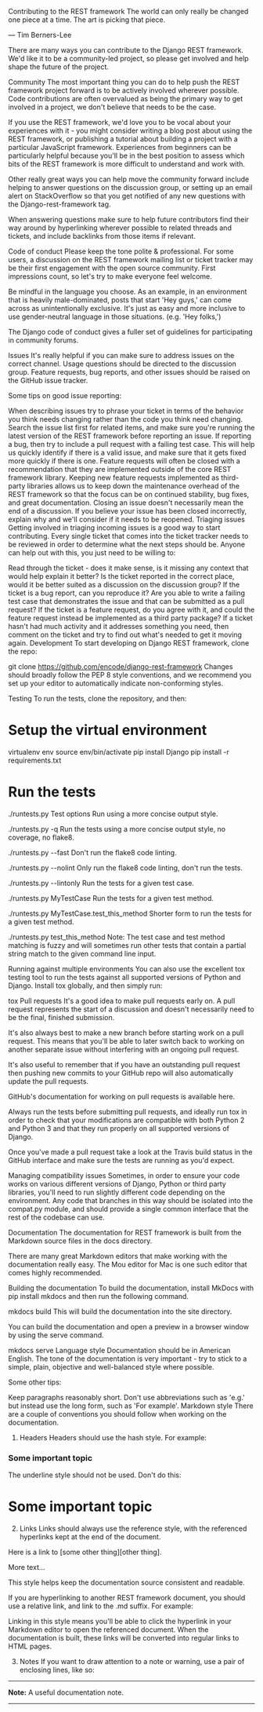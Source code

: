 Contributing to the REST framework
The world can only really be changed one piece at a time. The art is picking that piece.

— Tim Berners-Lee

There are many ways you can contribute to the Django REST framework. We'd like it to be a community-led project, so please get involved and help shape the future of the project.

Community
The most important thing you can do to help push the REST framework project forward is to be actively involved wherever possible. Code contributions are often overvalued as being the primary way to get involved in a project, we don't believe that needs to be the case.

If you use the REST framework, we'd love you to be vocal about your experiences with it - you might consider writing a blog post about using the REST framework, or publishing a tutorial about building a project with a particular JavaScript framework. Experiences from beginners can be particularly helpful because you'll be in the best position to assess which bits of the REST framework is more difficult to understand and work with.

Other really great ways you can help move the community forward include helping to answer questions on the discussion group, or setting up an email alert on StackOverflow so that you get notified of any new questions with the Django-rest-framework tag.

When answering questions make sure to help future contributors find their way around by hyperlinking wherever possible to related threads and tickets, and include backlinks from those items if relevant.

Code of conduct
Please keep the tone polite & professional. For some users, a discussion on the REST framework mailing list or ticket tracker may be their first engagement with the open source community. First impressions count, so let's try to make everyone feel welcome.

Be mindful in the language you choose. As an example, in an environment that is heavily male-dominated, posts that start 'Hey guys,' can come across as unintentionally exclusive. It's just as easy and more inclusive to use gender-neutral language in those situations. (e.g. 'Hey folks,')

The Django code of conduct gives a fuller set of guidelines for participating in community forums.

Issues
It's really helpful if you can make sure to address issues on the correct channel. Usage questions should be directed to the discussion group. Feature requests, bug reports, and other issues should be raised on the GitHub issue tracker.

Some tips on good issue reporting:

When describing issues try to phrase your ticket in terms of the behavior you think needs changing rather than the code you think need changing.
Search the issue list first for related items, and make sure you're running the latest version of the REST framework before reporting an issue.
If reporting a bug, then try to include a pull request with a failing test case. This will help us quickly identify if there is a valid issue, and make sure that it gets fixed more quickly if there is one.
Feature requests will often be closed with a recommendation that they are implemented outside of the core REST framework library. Keeping new feature requests implemented as third-party libraries allows us to keep down the maintenance overhead of the REST framework so that the focus can be on continued stability, bug fixes, and great documentation.
Closing an issue doesn't necessarily mean the end of a discussion. If you believe your issue has been closed incorrectly, explain why and we'll consider if it needs to be reopened.
Triaging issues
Getting involved in triaging incoming issues is a good way to start contributing. Every single ticket that comes into the ticket tracker needs to be reviewed in order to determine what the next steps should be. Anyone can help out with this, you just need to be willing to:

Read through the ticket - does it make sense, is it missing any context that would help explain it better?
Is the ticket reported in the correct place, would it be better suited as a discussion on the discussion group?
If the ticket is a bug report, can you reproduce it? Are you able to write a failing test case that demonstrates the issue and that can be submitted as a pull request?
If the ticket is a feature request, do you agree with it, and could the feature request instead be implemented as a third party package?
If a ticket hasn't had much activity and it addresses something you need, then comment on the ticket and try to find out what's needed to get it moving again.
Development
To start developing on Django REST framework, clone the repo:

git clone https://github.com/encode/django-rest-framework
Changes should broadly follow the PEP 8 style conventions, and we recommend you set up your editor to automatically indicate non-conforming styles.

Testing
To run the tests, clone the repository, and then:

# Setup the virtual environment
virtualenv env
source env/bin/activate
pip install Django
pip install -r requirements.txt

# Run the tests
./runtests.py
Test options
Run using a more concise output style.

./runtests.py -q
Run the tests using a more concise output style, no coverage, no flake8.

./runtests.py --fast
Don't run the flake8 code linting.

./runtests.py --nolint
Only run the flake8 code linting, don't run the tests.

./runtests.py --lintonly
Run the tests for a given test case.

./runtests.py MyTestCase
Run the tests for a given test method.

./runtests.py MyTestCase.test_this_method
Shorter form to run the tests for a given test method.

./runtests.py test_this_method
Note: The test case and test method matching is fuzzy and will sometimes run other tests that contain a partial string match to the given command line input.

Running against multiple environments
You can also use the excellent tox testing tool to run the tests against all supported versions of Python and Django. Install tox globally, and then simply run:

tox
Pull requests
It's a good idea to make pull requests early on. A pull request represents the start of a discussion and doesn't necessarily need to be the final, finished submission.

It's also always best to make a new branch before starting work on a pull request. This means that you'll be able to later switch back to working on another separate issue without interfering with an ongoing pull request.

It's also useful to remember that if you have an outstanding pull request then pushing new commits to your GitHub repo will also automatically update the pull requests.

GitHub's documentation for working on pull requests is available here.

Always run the tests before submitting pull requests, and ideally run tox in order to check that your modifications are compatible with both Python 2 and Python 3 and that they run properly on all supported versions of Django.

Once you've made a pull request take a look at the Travis build status in the GitHub interface and make sure the tests are running as you'd expect.

Managing compatibility issues
Sometimes, in order to ensure your code works on various different versions of Django, Python or third party libraries, you'll need to run slightly different code depending on the environment. Any code that branches in this way should be isolated into the compat.py module, and should provide a single common interface that the rest of the codebase can use.

Documentation
The documentation for REST framework is built from the Markdown source files in the docs directory.

There are many great Markdown editors that make working with the documentation really easy. The Mou editor for Mac is one such editor that comes highly recommended.

Building the documentation
To build the documentation, install MkDocs with pip install mkdocs and then run the following command.

mkdocs build
This will build the documentation into the site directory.

You can build the documentation and open a preview in a browser window by using the serve command.

mkdocs serve
Language style
Documentation should be in American English. The tone of the documentation is very important - try to stick to a simple, plain, objective and well-balanced style where possible.

Some other tips:

Keep paragraphs reasonably short.
Don't use abbreviations such as 'e.g.' but instead use the long form, such as 'For example'.
Markdown style
There are a couple of conventions you should follow when working on the documentation.

1. Headers
Headers should use the hash style. For example:

### Some important topic
The underline style should not be used. Don't do this:

Some important topic
====================
2. Links
Links should always use the reference style, with the referenced hyperlinks kept at the end of the document.

Here is a link to [some other thing][other thing].

More text...

[other-thing]: http://example.com/other/thing
This style helps keep the documentation source consistent and readable.

If you are hyperlinking to another REST framework document, you should use a relative link, and link to the .md suffix. For example:

[authentication]: ../api-guide/authentication.md
Linking in this style means you'll be able to click the hyperlink in your Markdown editor to open the referenced document. When the documentation is built, these links will be converted into regular links to HTML pages.

3. Notes
If you want to draw attention to a note or warning, use a pair of enclosing lines, like so:

---

**Note:** A useful documentation note.

---
